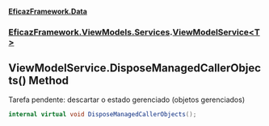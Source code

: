 #### [EficazFramework.Data](EficazFrameworkData.md 'EficazFramework Data')
### [EficazFramework.ViewModels.Services](EficazFrameworkData.md#EficazFramework.ViewModels.Services 'EficazFramework.ViewModels.Services').[ViewModelService&lt;T&gt;](EficazFramework.ViewModels.Services/ViewModelService_T_.md 'EficazFramework.ViewModels.Services.ViewModelService<T>')

## ViewModelService<T>.DisposeManagedCallerObjects() Method

Tarefa pendente: descartar o estado gerenciado (objetos gerenciados)

```csharp
internal virtual void DisposeManagedCallerObjects();
```
